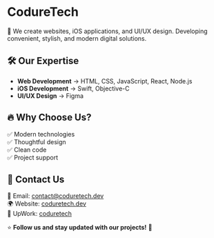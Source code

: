 # CodureTech

🚀 We create websites, iOS applications, and UI/UX design. Developing convenient, stylish, and modern digital solutions.

## 🛠️ Our Expertise

- **Web Development** → HTML, CSS, JavaScript, React, Node.js  
- **iOS Development** → Swift, Objective-C  
- **UI/UX Design** → Figma

## 🔥 Why Choose Us?

✅ Modern technologies  
✅ Thoughtful design  
✅ Clean code  
✅ Project support

## 📩 Contact Us

📧 Email: [contact@coduretech.dev](mailto:contact@coduretech.dev)  
🌍 Website: [coduretech.dev](https://coduretech.dev)  
🚀 UpWork: [coduretech](https://www.upwork.com/agencies/1896237275146788280/)

⭐ **Follow us and stay updated with our projects!** 🚀
